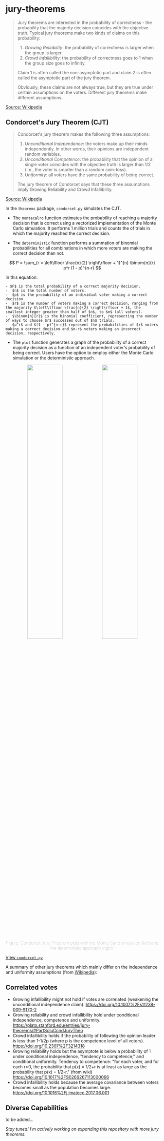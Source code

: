 # jury-theorems

> Jury theorems are interested in the probability of correctness - the probability that the majority decision coincides with the objective truth. Typical jury theorems make two kinds of claims on this probability:
>
> 1. *Growing Reliability*: the probability of correctness is larger when the group is larger.
> 2. *Crowd Infallibility*: the probability of correctness goes to 1 when the group size goes to infinity.
>
> Claim 1 is often called the non-asymptotic part and claim 2 is often called the asymptotic part of the jury theorem.
>
>Obviously, these claims are not always true, but they are true under certain assumptions on the voters. Different jury theorems make different assumptions. 

[Source: Wikipedia](https://en.wikipedia.org/wiki/Jury_theorem)

## Condorcet's Jury Theorem (CJT)

> Condorcet's jury theorem makes the following three assumptions:
>
> 1. *Unconditional Independence*: the voters make up their minds independently. In other words, their opinions are independent random variables.
> 2. *Unconditional Competence*: the probability that the opinion of a single voter coincides with the objective truth is larger than 1/2 (i.e., the voter is smarter than a random coin-toss).
> 3. *Uniformity*: all voters have the same probability of being correct.
>
>The jury theorem of Condorcet says that these three assumptions imply Growing Reliability and Crowd Infallibility.

[Source: Wikipedia](https://en.wikipedia.org/wiki/Jury_theorem)

In the `theorems` package, `condorcet.py` simulates the CJT.

- The `montecalro` function estimates the probability of reaching a majority decision that is correct using a vectorized implementation of the Monte Carlo simulation. It performs 1 million trials and counts the of trials in which the majority reached the correct decision.

- The `deterministic` function performs a summation of binomial probabilities for all combinations in which more voters are making the correct decision than not.

$$ P = \sum_{r = \left\lfloor \frac{n}{2} \right\rfloor + 1}^{n} \binom{n}{r} p^r (1 - p)^{n-r} $$
  
  In this equation:
  
    - $P$ is the total probability of a correct majority decision.
    -  $n$ is the total number of voters.
    -  $p$ is the probability of an individual voter making a correct decision.
    -  $r$ is the number of voters making a correct decision, ranging from the majority $\left\lfloor \frac{n}{2} \right\rfloor + 1$, the smallest integer greater than half of $n$, to $n$ (all voters).
    -  $\binom{n}{r}$ is the binomial coefficient, representing the number of ways to choose $r$ successes out of $n$ trials.
    -  $p^r$ and $(1 - p)^{n-r}$ represent the probabilities of $r$ voters making a correct decision and $n-r$ voters making an incorrect decision, respectively.
  
  - The `plot` function generates a graph of the probability of a correct majority decision as a function of an independent voter's probability of being correct. Users have the option to employ either the Monte Carlo simulation or the deterministic approach.

<p align="center">
  <img src="https://github.com/vinamrsachdeva/jury-theorems/blob/main/sim_results/condorcet/condorcet_montecarlo.png" width="48%" />
  <img src="https://github.com/vinamrsachdeva/jury-theorems/blob/main/sim_results/condorcet/condorcet.png" width="48%" /> 
</p>
<p align="center" style="color: gray; font-weight: lighter;">
  Figure: Condorcet Jury Theorem plots with the Monte Carlo simulation (left) and the deterministic approach (right).
</p>

[View `condorcet.py`](https://github.com/vinamrsachdeva/jury-theorems/blob/main/theorems/condorcet.py)

A summary of other jury theorems which mainly differ on the independence and uniformity assumptions (from [Wikipedia](https://en.wikipedia.org/wiki/Jury_theorem)):

## Correlated votes

- Growing infallibility might not hold if votes are correlated (weakening the unconditional independence claim). https://doi.org/10.1007%2Fs11238-009-9170-2
- Growing reliability and crowd infallibility hold under conditional independence, competence and uniformity. https://plato.stanford.edu/entries/jury-theorems/#PartSoluCondJuryTheo
- Crowd infallibility holds if the probability of following the opinion leader is less than 1-1/2p (where p is the competence level of all voters). https://doi.org/10.2307%2F3214318
- Growing reliability holds but the asymptote is below a probability of 1 under conditional independence, "tendency to competence," and conditional uniformity. Tendency to competence: "for each voter, and for each r>0, the probability that p(x) = 1/2+r is at least as large as the probability that p(x) = 1/2-r." (from wiki) https://doi.org/10.1017%2FS0266267113000096
- Crowd infallibility holds because the average covariance between voters becomes small as the population becomes large. https://doi.org/10.1016%2Fj.jmateco.2017.06.001

## Diverse Capabilities

to be added...

*Stay tuned! I'm actively working on expanding this repository with more jury theorems.*
